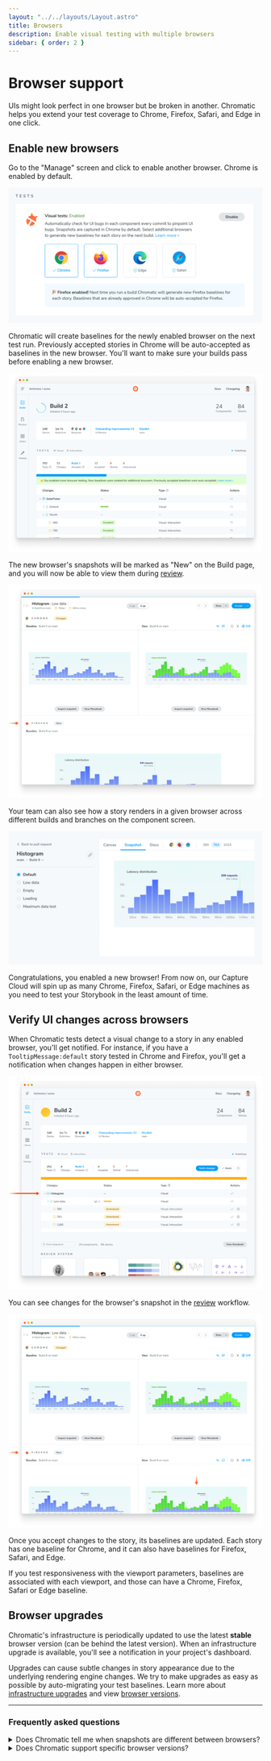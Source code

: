 ```yaml
---
layout: "../../layouts/Layout.astro"
title: Browsers
description: Enable visual testing with multiple browsers
sidebar: { order: 2 }
---
```


# Browser support

UIs might look perfect in one browser but be broken in another. Chromatic helps you extend your test coverage to Chrome, Firefox, Safari, and Edge in one click.

## Enable new browsers

Go to the "Manage" screen and click to enable another browser. Chrome is enabled by default.

![Enable firefox in Chromatic](../../images/browser-managescreen-enable-firefox.png)

Chromatic will create baselines for the newly enabled browser on the next test run. Previously accepted stories in Chrome will be auto-accepted as baselines in the new browser. You'll want to make sure your builds pass before enabling a new browser.

![Enable cross-browser UI Tests](../../images/browser-buildscreen-multiple-browsers-inprogress.png)

The new browser's snapshots will be marked as "New" on the Build page, and you will now be able to view them during [review](review).

![New Firefox snapshot in Chromatic](../../images/browser-snapshotscreen-new-firefox-snapshot.png)

Your team can also see how a story renders in a given browser across different builds and branches on the component screen.

![View snapshots taken in different browsers](../../images/browser-componentscreen-toggle-snapshots.png)

Congratulations, you enabled a new browser! From now on, our Capture Cloud will spin up as many Chrome, Firefox, Safari, or Edge machines as you need to test your Storybook in the least amount of time.

## Verify UI changes across browsers

When Chromatic tests detect a visual change to a story in any enabled browser, you'll get notified. For instance, if you have a `TooltipMessage:default` story tested in Chrome and Firefox, you'll get a notification when changes happen in either browser.

![Notification of changes in Firefox snapshot](../../images/browser-buildscreen-notification.png)

You can see changes for the browser's snapshot in the [review](review#find-your-pull-request) workflow.

![Changes in Firefox snapshot](../../images/browser-snapshotscreen-diff-in-firefox-snapshot.png)

Once you accept changes to the story, its baselines are updated. Each story has one baseline for Chrome, and it can also have baselines for Firefox, Safari, and Edge.

<div class="aside">If you test responsiveness with the viewport parameters, baselines are associated with each viewport, and those can have a Chrome, Firefox, Safari or Edge baseline.</div>

## Browser upgrades

Chromatic's infrastructure is periodically updated to use the latest **stable** browser version (can be behind the latest version). When an infrastructure upgrade is available, you'll see a notification in your project's dashboard.

Upgrades can cause subtle changes in story appearance due to the underlying rendering engine changes. We try to make upgrades as easy as possible by auto-migrating your test baselines. Learn more about [infrastructure upgrades](infrastructure-upgrades) and view [browser versions](infrastructure-release-notes).

---

### Frequently asked questions

<details>
<summary>Does Chromatic tell me when snapshots are different between browsers?</summary>

This has significant trade-offs. Teams that try to verify consistency across browsers end up encountering false positives due to inherent browser/device/OS differences (e.g., font rendering, anti-aliasing) or require workarounds like adjusting the [diff thresholds](threshold), resulting in false positives.

Chromatic does not programmatically compare snapshots from different browsers against each other. Instead, we compare the snapshots for each browser against the baseline for that browser.

</details>

<details>
<summary>Does Chromatic support specific browser versions?</summary>

Chromatic does not support running tests on specific browser versions. While building Chromatic's Capture Cloud, we found that not all browser versions are created equal. Some contain bugs that lead to rendering inconsistencies. We aim to take care of these details so that you don't have to, giving you consistently flake-free tests.

We extensively test new browser versions and modify our infrastructure to handle well-known inconsistencies between them. Our goal is to provide you with the latest stable version of each of our supported browsers on a timely schedule with a painless upgrade experience between them.

That said, we don't support outdated browser versions since our users are [automatically upgraded](infrastructure-upgrades#how-to-upgrade-your-project) to the latest versions after the upgrade window ends, simplifying your infrastructure and customer support.

</details>
